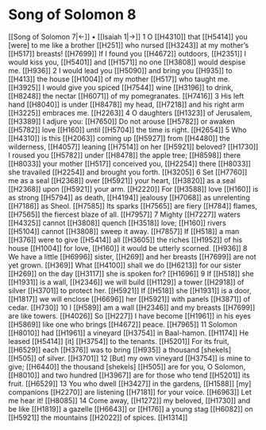 # Song of Solomon 8
[[Song of Solomon 7|←]] • [[Isaiah 1|→]]
1 O [[H4310]] that [[H5414]] you [were] to me  like a brother [[H251]] who nursed [[H3243]] at my mother’s [[H517]] breasts! [[H7699]] If I found you [[H4672]] outdoors, [[H2351]] I would kiss you, [[H5401]] and [[H1571]] no one [[H3808]] would despise me. [[H936]] 
2 I would lead you [[H5090]] and bring you [[H935]] to [[H413]] the house [[H1004]] of my mother [[H517]] who taught me. [[H3925]] I would give you spiced [[H7544]] wine [[H3196]] to drink, [[H8248]] the nectar [[H6071]] of my pomegranates. [[H7416]] 
3 His left hand [[H8040]] is under [[H8478]] my head, [[H7218]] and his right arm [[H3225]] embraces me. [[H2263]] 
4 O daughters [[H1323]] of Jerusalem, [[H3389]] I adjure you: [[H7650]] Do not arouse [[H5782]] or awaken [[H5782]] love [[H160]] until [[H5704]] the time is right. [[H2654]] 
5 Who [[H4310]] is this [[H2063]] coming up [[H5927]] from [[H4480]] the wilderness, [[H4057]] leaning [[H7514]] on her [[H5921]] beloved? [[H1730]] I roused you [[H5782]] under [[H8478]] the apple tree; [[H8598]] there [[H8033]] your mother [[H517]] conceived you, [[H2254]] there [[H8033]] she travailed [[H2254]] and brought you forth. [[H3205]] 
6 Set [[H7760]] me as a seal [[H2368]] over [[H5921]] your heart, [[H3820]] as a seal [[H2368]] upon [[H5921]] your arm. [[H2220]] For [[H3588]] love [[H160]] is as strong [[H5794]] as death, [[H4194]] jealousy [[H7068]] as unrelenting [[H7186]] as Sheol. [[H7585]] Its sparks [[H7565]] are fiery [[H784]] flames, [[H7565]] the fiercest blaze of all. [[H7957]] 
7 Mighty [[H7227]] waters [[H4325]] cannot [[H3808]] quench [[H3518]] love; [[H160]] rivers [[H5104]] cannot [[H3808]] sweep it away. [[H7857]] If [[H518]] a man [[H376]] were to give [[H5414]] all [[H3605]] the riches [[H1952]] of his house [[H1004]] for love, [[H160]] it would be utterly scorned. [[H936]] 
8 We have a little [[H6996]] sister, [[H269]] and her breasts [[H7699]] are not yet grown. [[H369]] What [[H4100]] shall we do [[H6213]] for our sister [[H269]] on the day [[H3117]] she is spoken for? [[H1696]] 
9 If [[H518]] she [[H1931]] is a wall, [[H2346]] we will build [[H1129]] a tower [[H2918]] of silver [[H3701]] to protect her. [[H5921]] If [[H518]] she [[H1931]] is a door, [[H1817]] we will enclose [[H6696]] her [[H5921]] with panels [[H3871]] of cedar. [[H730]] 
10 I [[H589]] am a wall [[H2346]] and my breasts [[H7699]] are like towers. [[H4026]] So [[H227]] I have become [[H1961]] in his eyes [[H5869]] like one who brings [[H4672]] peace. [[H7965]] 
11 Solomon [[H8010]] had [[H1961]] a vineyard [[H3754]] in Baal-hamon. [[H1174]] He leased [[H5414]] [it] [[H3754]] to the tenants. [[H5201]] For its fruit, [[H6529]] each [[H376]] was to bring [[H935]] a thousand [shekels] [[H505]] of silver. [[H3701]] 
12 [But] my own vineyard [[H3754]] is mine to give; [[H6440]] the thousand [shekels] [[H505]] are for you,  O Solomon, [[H8010]] and two hundred [[H3967]] are for those who tend [[H5201]] its fruit. [[H6529]] 
13 You who dwell [[H3427]] in the gardens, [[H1588]] [my] companions [[H2270]] are listening [[H7181]] for your voice. [[H6963]] Let me hear it! [[H8085]] 
14 Come away, [[H1272]] my beloved, [[H1730]] and be like [[H1819]] a gazelle [[H6643]] or [[H176]] a young stag [[H6082]] on [[H5921]] the mountains [[H2022]] of spices. [[H1314]] 

